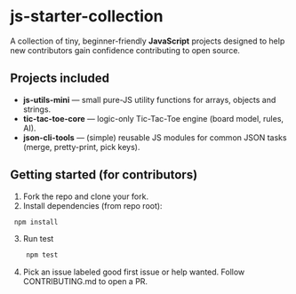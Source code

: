 # js-starter-collection


A collection of tiny, beginner-friendly **JavaScript** projects designed to help new contributors gain confidence contributing to open source.


## Projects included


- **js-utils-mini** — small pure-JS utility functions for arrays, objects and strings.
- **tic-tac-toe-core** — logic-only Tic-Tac-Toe engine (board model, rules, AI).
- **json-cli-tools** — (simple) reusable JS modules for common JSON tasks (merge, pretty-print, pick keys).


## Getting started (for contributors)


1. Fork the repo and clone your fork.
2. Install dependencies (from repo root):
```bash
 npm install
```

3. Run test
```bash
    npm test
```
4. Pick an issue labeled good first issue or help wanted. Follow CONTRIBUTING.md to open a PR.
